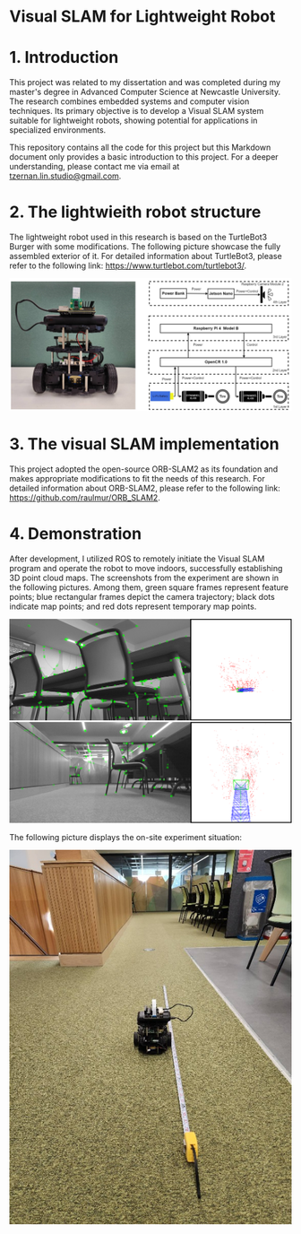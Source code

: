 # Visual SLAM for Lightweight Robot

# 1. Introduction

This project was related to my dissertation and was completed during my master's degree in Advanced Computer Science at Newcastle University. The research combines embedded systems and computer vision techniques. Its primary objective is to develop a Visual SLAM system suitable for lightweight robots, showing potential for applications in specialized environments.

This repository contains all the code for this project but this Markdown document only provides a basic introduction to this project. For a deeper understanding, please contact me via email at tzernan.lin.studio@gmail.com.

# 2. The lightwieith robot structure

The lightweight robot used in this research is based on the TurtleBot3 Burger with some modifications. The following picture showcase the fully assembled exterior of it. For detailed information about TurtleBot3, please refer to the following link: https://www.turtlebot.com/turtlebot3/.

![Image Error](./Image/image_03.png)

# 3. The visual SLAM implementation

This project adopted the open-source ORB-SLAM2 as its foundation and makes appropriate modifications to fit the needs of this research. For detailed information about ORB-SLAM2, please refer to the following link: https://github.com/raulmur/ORB_SLAM2.

# 4. Demonstration

After development, I utilized ROS to remotely initiate the Visual SLAM program and operate the robot to move indoors, successfully establishing 3D point cloud maps. The screenshots from the experiment are shown in the following pictures. Among them, green square frames represent feature points; blue rectangular frames depict the camera trajectory; black dots indicate map points; and red dots represent temporary map points.

![Image Error](./Image/image_01.png)
![Image Error](./Image/image_02.png)

The following picture displays the on-site experiment situation:

![Image Error](./Image/image_04.jpg)
